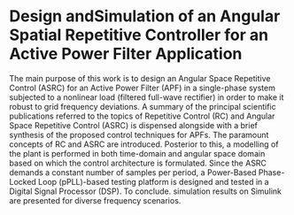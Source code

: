 # Design andSimulation of an Angular Spatial Repetitive Controller for an Active Power Filter Application

The main purpose of this work is to design an Angular Space Repetitive Control (ASRC) for an Active Power Filter (APF) in a single-phase system subjected to a nonlinear load (filtered full-wave rectifier) in order to make it robust to grid frequency deviations. A summary of the principal scientific publications referred to the topics of Repetitive Control (RC) and Angular Space Repetitive Control (ASRC) is dispensed alongside with a brief synthesis of the proposed control techniques for APFs. The paramount concepts of RC and ASRC are introduced. Posterior to this, a modelling of the plant is performed in both time-domain and angular space domain based on which the control architecture is formulated. Since the ASRC demands a constant number of samples per period, a Power-Based Phase-Locked Loop (pPLL)-based testing  platform is designed and tested in a Digital Signal Processor (DSP). To conclude. simulation results on Simulink are presented for diverse frequency scenarios.
